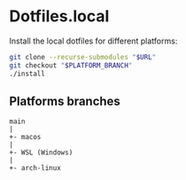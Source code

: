 # Dotfiles.local

Install the local dotfiles for different platforms:

```bash
git clone --recurse-submodules "$URL"
git checkout "$PLATFORM_BRANCH"
./install
```

## Platforms branches

```text
main
|
+- macos
|
+- WSL (Windows)
|
+- arch-linux
```
